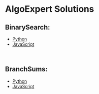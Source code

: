 # AlgoExpert Solutions


## BinarySearch:

- [Python](/python/binarySearch.py/)
- [JavaScript](/javascript/binarySearch.js/)

<br />


## BranchSums:

- [Python](/python/BranchSums.py/)
- [JavaScript](/javascript/BranchSums.js/)
